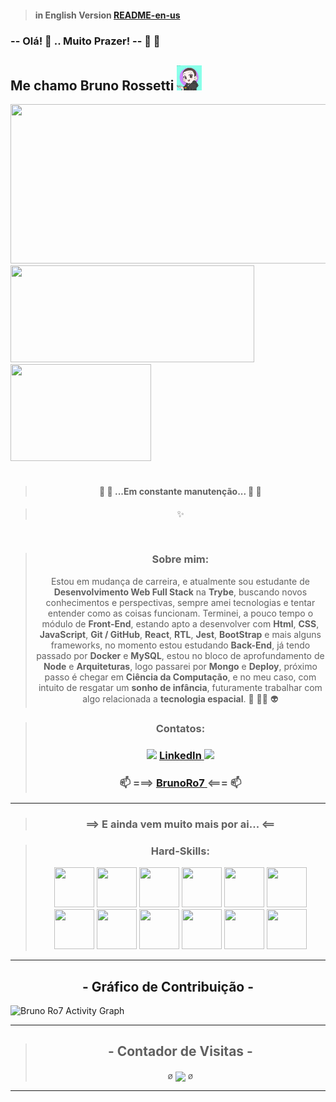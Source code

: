 > #### in English Version [README-en-us](README-en-us.md)

### **-- Olá!** 👋 ..  **Muito Prazer! --** 🤗 🤝
## **Me chamo Bruno Rossetti** <img height="40vh" width="40vh" src="brunoro7-avatar2.png">

<div>
  <a href="https://github.com/brunoro7/github-readme-stats">
    <img height="255vh" width="615vh" src="https://github-readme-streak-stats.herokuapp.com/?user=brunoro7&theme=tokyonight" />
  </a>
  <a href="https://github.com/brunoro7/github-readme-stats">
    <img height="155vh" width="390vh"  src="https://github-readme-stats.vercel.app/api?username=brunoro7&count_private=true&show_icons=true&theme=tokyonight" />
    <img height="155vh" width="225vh" src="https://github-readme-stats.vercel.app/api/top-langs/?username=brunoro7&langs_count=7&count_private=true&theme=tokyonight" />
  </a>
</div></br> 

<div style="display:inline_block" align="center">

>#### 🚧 🚧 ...**Em constante manutenção**... 🚧 🚧

> ✨
</br>

> ### **Sobre mim**: 
> Estou em mudança de carreira, e atualmente sou estudante de **Desenvolvimento Web Full Stack** na **Trybe**, buscando novos conhecimentos e perspectivas, sempre amei tecnologias e tentar entender como as coisas funcionam. Terminei, a pouco tempo o módulo de **Front-End**, estando apto a desenvolver com **Html**, **CSS**, **JavaScript**, **Git / GitHub**, **React**, **RTL**, **Jest**, **BootStrap** e mais alguns frameworks, no momento estou estudando **Back-End**, já tendo passado por **Docker** e **MySQL**, estou no bloco de aprofundamento de **Node** e **Arquiteturas**, logo passarei por **Mongo** e **Deploy**, próximo passo é chegar em **Ciência da Computação**, e no meu caso, com intuito de resgatar um **sonho de infância**, futuramente trabalhar com algo relacionada a **tecnologia espacial**. 🚀 🧑‍🚀 👽

> ### **Contatos**:
> ### <img width=15px src="https://cdn.jsdelivr.net/gh/devicons/devicon/icons/linkedin/linkedin-original.svg" /> [ **LinkedIn** ](https://www.linkedin.com/in/brunoro7/) <img width=15px src="https://cdn.jsdelivr.net/gh/devicons/devicon/icons/linkedin/linkedin-original.svg" />
> ### 📫 ===> [ **BrunoRo7** ](bruno.ro7c@gmail.com) <=== 📫

---
> ### ==> E ainda vem muito mais por ai... <==
</div>

<div style="display:inline_block" align="center">

> ### **Hard-Skills**: <br>
> <img width=64px height=64px src="https://cdn.jsdelivr.net/gh/devicons/devicon/icons/html5/html5-original-wordmark.svg" />
> <img width=64px height=64px src="https://cdn.jsdelivr.net/gh/devicons/devicon/icons/css3/css3-original-wordmark.svg" />
> <img width=64px height=64px src="https://cdn.jsdelivr.net/gh/devicons/devicon/icons/github/github-original-wordmark.svg" />
> <img width=64px height=64px src="https://cdn.jsdelivr.net/gh/devicons/devicon/icons/git/git-plain-wordmark.svg" />
> <img width=64px height=64px src="https://cdn.jsdelivr.net/gh/devicons/devicon/icons/javascript/javascript-plain.svg" />
> <img width=64px height=64px src="https://cdn.jsdelivr.net/gh/devicons/devicon/icons/react/react-original-wordmark.svg" />
> <img width=64px height=64px src="https://testing-library.com/img/octopus-64x64.png" />
> <img width=64px height=64px src="https://cdn.jsdelivr.net/gh/devicons/devicon/icons/jest/jest-plain.svg" />
> <img width=64px height=64px src="https://cdn.jsdelivr.net/gh/devicons/devicon/icons/bootstrap/bootstrap-original-wordmark.svg" />
> <img width=64px height=64px src="https://cdn.jsdelivr.net/gh/devicons/devicon/icons/docker/docker-original-wordmark.svg" />
> <img width=64px height=64px src="https://cdn.jsdelivr.net/gh/devicons/devicon/icons/mysql/mysql-original-wordmark.svg" />
> <img width=64px height=64px src="https://cdn.jsdelivr.net/gh/devicons/devicon/icons/nodejs/nodejs-original-wordmark.svg" />

</div>

---
<p align="center">
 <h2 align="center">- Gráfico de Contribuição -</h2>
<p>
<img alt="Bruno Ro7 Activity Graph" src="https://activity-graph.herokuapp.com/graph?username=brunoro7&bg_color=1F222E&color=0077b6&line=b5179e&point=f72585&hide_border=true&area_color=0077b6&area=true" />
</p>

---
<div align="center">

> ## - Contador de Visitas -
>  &oslash; <a align="center"><img align="center" src="https://profile-counter.glitch.me/{brunoro7}/count.svg" /></a> &oslash;

</div>

---
